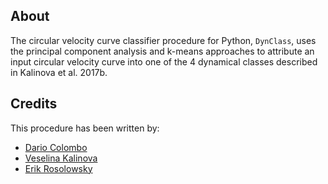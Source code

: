 About
-----

The circular velocity curve classifier procedure for Python, ``DynClass``, uses the principal component analysis and k-means approaches to attribute an input circular velocity curve into one of the 4 dynamical classes described in Kalinova et al. 2017b.  

Credits
-------

This procedure has been written by:

* [Dario Colombo](https://github.com/dcolombo)
* [Veselina Kalinova](https://github.com/Kalinova)
* [Erik Rosolowsky](https://github.com/low-sky)
